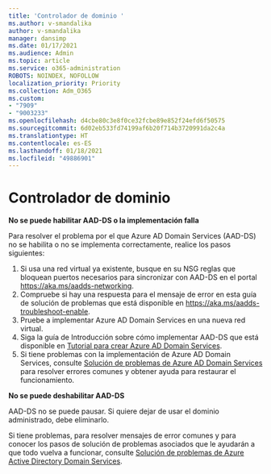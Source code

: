 ```yaml
---
title: 'Controlador de dominio '
ms.author: v-smandalika
author: v-smandalika
manager: dansimp
ms.date: 01/17/2021
ms.audience: Admin
ms.topic: article
ms.service: o365-administration
ROBOTS: NOINDEX, NOFOLLOW
localization_priority: Priority
ms.collection: Adm_O365
ms.custom:
- "7909"
- "9003233"
ms.openlocfilehash: d4cbe80c3e8f0ce32fcbe89e852f24efd6f50575
ms.sourcegitcommit: 6d02eb533fd74199af6b20f714b3720991da2c4a
ms.translationtype: HT
ms.contentlocale: es-ES
ms.lasthandoff: 01/18/2021
ms.locfileid: "49886901"
---
```

# <a name="domain-controller"></a>Controlador de dominio

**No se puede habilitar AAD-DS o la implementación falla**

Para resolver el problema por el que Azure AD Domain Services (AAD-DS) no se habilita o no se implementa correctamente, realice los pasos siguientes:

1. Si usa una red virtual ya existente, busque en su NSG reglas que bloquean puertos necesarios para sincronizar con AAD-DS en el portal https://aka.ms/aadds-networking.
2. Compruebe si hay una respuesta para el mensaje de error en esta guía de solución de problemas que está disponible en https://aka.ms/aadds-troubleshoot-enable.
3. Pruebe a implementar Azure AD Domain Services en una nueva red virtual.
4. Siga la guía de Introducción sobre cómo implementar AAD-DS que está disponible en [Tutorial para crear Azure AD Domain Services](https://docs.microsoft.com/azure/active-directory-domain-services/tutorial-create-instance).
5. Si tiene problemas con la implementación de Azure AD Domain Services, consulte [Solución de problemas de Azure AD Domain Services](https://docs.microsoft.com/azure/active-directory-domain-services/troubleshoot) para resolver errores comunes y obtener ayuda para restaurar el funcionamiento. 

**No se puede deshabilitar AAD-DS**

AAD-DS no se puede pausar. Si quiere dejar de usar el dominio administrado, debe eliminarlo.

Si tiene problemas, para resolver mensajes de error comunes y para conocer los pasos de solución de problemas asociados que le ayudarán a que todo vuelva a funcionar, consulte [Solución de problemas de Azure Active Directory Domain Services](https://docs.microsoft.com/azure/active-directory-domain-services/troubleshoot).
